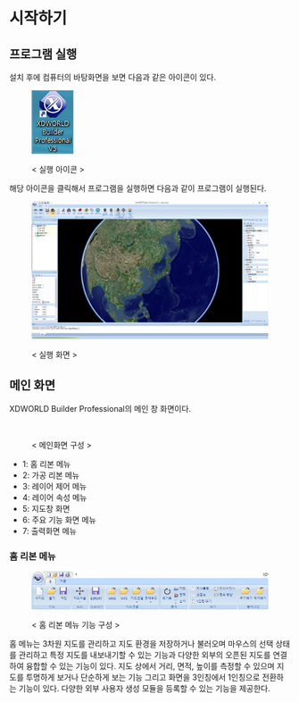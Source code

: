 # 시작하기

## 프로그램 실행

설치 후에 컴퓨터의 바탕화면을 보면 다음과 같은 아이콘이 있다.

<figure><img src=".gitbook/assets/start_1.png" alt=""><figcaption><p>&#x3C; 실행 아이콘 ></p></figcaption></figure>

해당 아이콘을 클릭해서 프로그램을 실행하면 다음과 같이 프로그램이 실행된다.

<figure><img src=".gitbook/assets/start_2.png" alt=""><figcaption><p>&#x3C; 실행 화면 ></p></figcaption></figure>

## 메인 화면

XDWORLD Builder Professional의 메인 창 화면이다.

<figure><img src=".gitbook/assets/start_3.png" alt=""><figcaption><p>&#x3C; 메인화면 구성 ></p></figcaption></figure>

-   1: 홈 리본 메뉴
-   2: 가공 리본 메뉴
-   3: 레이어 제어 메뉴
-   4: 레이어 속성 메뉴
-   5: 지도창 화면
-   6: 주요 기능 화면 메뉴
-   7: 출력화면 메뉴

### 홈 리본 메뉴

<figure><img src=".gitbook/assets/start_4.png" alt=""><figcaption><p>&#x3C; 홈 리본 메뉴 기능 구성 ></p></figcaption></figure>

홈 메뉴는 3차원 지도를 관리하고 지도 환경을 저장하거나 불러오며 마우스의 선택 상태를 관리하고 특정 지도를 내보내기할 수 있는 기능과 다양한 외부의 오픈된 지도를 연결하여 융합할 수 있는 기능이 있다. 지도 상에서 거리, 면적, 높이를 측정할 수 있으며 지도를 투명하게 보거나 단순하게 보는 기능 그리고 화면을 3인칭에서 1인칭으로 전환하는 기능이 있다. 다양한 외부 사용자 생성 모듈을 등록할 수 있는 기능을 제공한다.
